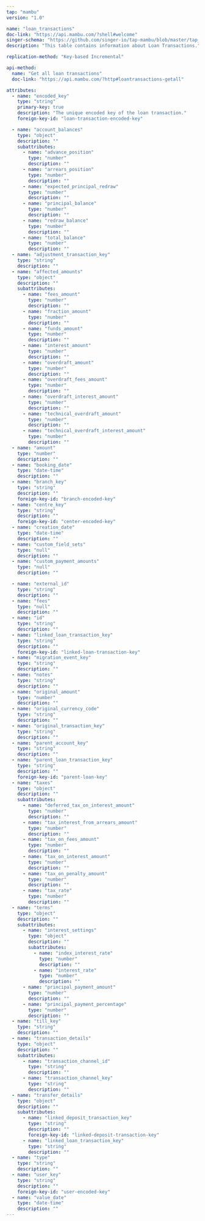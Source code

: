 ```yaml
---
tap: "mambu"
version: "1.0"

name: "loan_transactions"
doc-link: "https://api.mambu.com/?shell#welcome"
singer-schema: "https://github.com/singer-io/tap-mambu/blob/master/tap_mambu/schemas/loan_transactions.json"
description: "This table contains information about Loan Transactions."

replication-method: "Key-based Incremental"

api-method:
  name: "Get all loan transactions"
  doc-link: "https://api.mambu.com/?http#loantransactions-getall"

attributes:
  - name: "encoded_key"
    type: "string"
    primary-key: true
    description: "The unique encoded key of the loan transaction."
    foreign-key-id: "loan-transaction-encoded-key"

  - name: "account_balances"
    type: "object"
    description: ""
    subattributes:
      - name: "advance_position"
        type: "number"
        description: ""
      - name: "arrears_position"
        type: "number"
        description: ""
      - name: "expected_principal_redraw"
        type: "number"
        description: ""
      - name: "principal_balance"
        type: "number"
        description: ""
      - name: "redraw_balance"
        type: "number"
        description: ""
      - name: "total_balance"
        type: "number"
        description: ""
  - name: "adjustment_transaction_key"
    type: "string"
    description: ""
  - name: "affected_amounts"
    type: "object"
    description: ""
    subattributes:
      - name: "fees_amount"
        type: "number"
        description: ""
      - name: "fraction_amount"
        type: "number"
        description: ""
      - name: "funds_amount"
        type: "number"
        description: ""
      - name: "interest_amount"
        type: "number"
        description: ""
      - name: "overdraft_amount"
        type: "number"
        description: ""
      - name: "overdraft_fees_amount"
        type: "number"
        description: ""
      - name: "overdraft_interest_amount"
        type: "number"
        description: ""
      - name: "technical_overdraft_amount"
        type: "number"
        description: ""
      - name: "technical_overdraft_interest_amount"
        type: "number"
        description: ""
  - name: "amount"
    type: "number"
    description: ""
  - name: "booking_date"
    type: "date-time"
    description: ""
  - name: "branch_key"
    type: "string"
    description: ""
    foreign-key-id: "branch-encoded-key"
  - name: "centre_key"
    type: "string"
    description: ""
    foreign-key-id: "center-encoded-key"
  - name: "creation_date"
    type: "date-time"
    description: ""
  - name: "custom_field_sets"
    type: "null"
    description: ""
  - name: "custom_payment_amounts"
    type: "null"
    description: ""

  - name: "external_id"
    type: "string"
    description: ""
  - name: "fees"
    type: "null"
    description: ""
  - name: "id"
    type: "string"
    description: ""
  - name: "linked_loan_transaction_key"
    type: "string"
    description: ""
    foreign-key-id: "linked-loan-transaction-key"
  - name: "migration_event_key"
    type: "string"
    description: ""
  - name: "notes"
    type: "string"
    description: ""
  - name: "original_amount"
    type: "number"
    description: ""
  - name: "original_currency_code"
    type: "string"
    description: ""
  - name: "original_transaction_key"
    type: "string"
    description: ""
  - name: "parent_account_key"
    type: "string"
    description: ""
  - name: "parent_loan_transaction_key"
    type: "string"
    description: ""
    foreign-key-id: "parent-loan-key"
  - name: "taxes"
    type: "object"
    description: ""
    subattributes:
      - name: "deferred_tax_on_interest_amount"
        type: "number"
        description: ""
      - name: "tax_interest_from_arrears_amount"
        type: "number"
        description: ""
      - name: "tax_on_fees_amount"
        type: "number"
        description: ""
      - name: "tax_on_interest_amount"
        type: "number"
        description: ""
      - name: "tax_on_penalty_amount"
        type: "number"
        description: ""
      - name: "tax_rate"
        type: "number"
        description: ""
  - name: "terms"
    type: "object"
    description: ""
    subattributes:
      - name: "interest_settings"
        type: "object"
        description: ""
        subattributes:
          - name: "index_interest_rate"
            type: "number"
            description: ""
          - name: "interest_rate"
            type: "number"
            description: ""
      - name: "principal_payment_amount"
        type: "number"
        description: ""
      - name: "principal_payment_percentage"
        type: "number"
        description: ""
  - name: "till_key"
    type: "string"
    description: ""
  - name: "transaction_details"
    type: "object"
    description: ""
    subattributes:
      - name: "transaction_channel_id"
        type: "string"
        description: ""
      - name: "transaction_channel_key"
        type: "string"
        description: ""
  - name: "transfer_details"
    type: "object"
    description: ""
    subattributes:
      - name: "linked_deposit_transaction_key"
        type: "string"
        description: ""
        foreign-key-id: "linked-deposit-transaction-key"
      - name: "linked_loan_transaction_key"
        type: "string"
        description: ""
  - name: "type"
    type: "string"
    description: ""
  - name: "user_key"
    type: "string"
    description: ""
    foreign-key-id: "user-encoded-key"
  - name: "value_date"
    type: "date-time"
    description: ""
---
```

